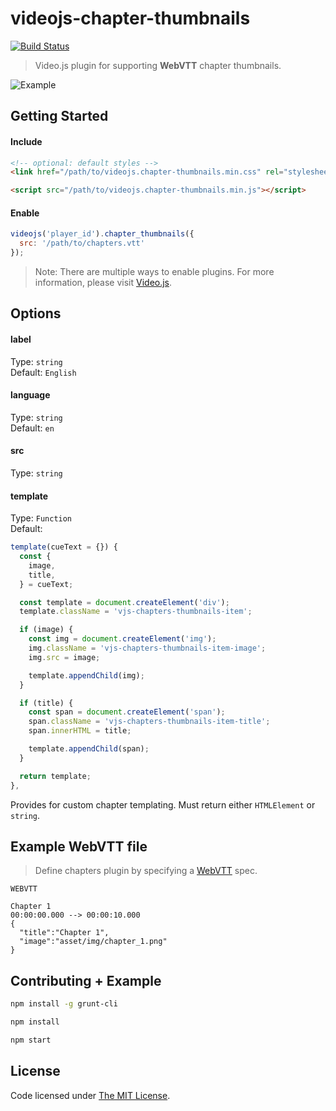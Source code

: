 # videojs-chapter-thumbnails

[![Build Status](https://travis-ci.org/chemoish/videojs-chapter-thumbnails.svg)](https://travis-ci.org/chemoish/videojs-chapter-thumbnails)

> Video.js plugin for supporting **WebVTT** chapter thumbnails.

![Example](https://github.com/chemoish/videojs-chapter-thumbnails/blob/master/asset/img/example.png?raw=true)

## Getting Started

#### Include

```html
<!-- optional: default styles -->
<link href="/path/to/videojs.chapter-thumbnails.min.css" rel="stylesheet">

<script src="/path/to/videojs.chapter-thumbnails.min.js"></script>
```

#### Enable

```js
videojs('player_id').chapter_thumbnails({
  src: '/path/to/chapters.vtt'
});
```

> Note: There are multiple ways to enable plugins. For more information, please visit [Video.js](https://github.com/videojs/video.js).

## Options

#### label

Type: `string`  
Default: `English`

#### language

Type: `string`  
Default: `en`

#### src

Type: `string`

#### template

Type: `Function`  
Default:

```js
template(cueText = {}) {
  const {
    image,
    title,
  } = cueText;

  const template = document.createElement('div');
  template.className = 'vjs-chapters-thumbnails-item';

  if (image) {
    const img = document.createElement('img');
    img.className = 'vjs-chapters-thumbnails-item-image';
    img.src = image;

    template.appendChild(img);
  }

  if (title) {
    const span = document.createElement('span');
    span.className = 'vjs-chapters-thumbnails-item-title';
    span.innerHTML = title;

    template.appendChild(span);
  }

  return template;
},
```

Provides for custom chapter templating. Must return either `HTMLElement` or `string`.

## Example WebVTT file

> Define chapters plugin by specifying a [WebVTT](http://dev.w3.org/html5/webvtt/) spec.

```
WEBVTT

Chapter 1
00:00:00.000 --> 00:00:10.000
{
  "title":"Chapter 1",
  "image":"asset/img/chapter_1.png"
}
```

## Contributing + Example

```bash
npm install -g grunt-cli

npm install

npm start
```

## License

Code licensed under [The MIT License](https://github.com/chemoish/videojs-chapter-thumbnails/blob/master/LICENSE).
